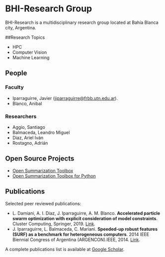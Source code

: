 # BHI-Research Group

BHI-Research is a multidisciplinary research group located at Bahía Blanca city, Argentina.

##Research Topics

* HPC
* Computer Vision
* Machine Learning

## People
### Faculty
* Iparraguirre, Javier (jiparraguirre@frbb.utn.edu.ar).
* Blanco, Anibal

### Researchers
* Aggio, Santiago
* Balmaceda, Leandro Miguel
* Diaz, Ariel Iván
* Rostagno, Adrián

## Open Source Projects
* [Open Summarization Toolbox](https://github.com/BHI-Research/ost)
* [Open Summarization Toolbox for Python](https://github.com/BHI-Research/ost-python)

## Publications
Selected peer reviewed publications:

* L. Damiani, A. I. Diaz, J. Iparraguirre, A. M. Blanco. **Accelerated particle swarm optimization with explicit consideration of model constraints**. Cluster Computing, Springer, 2019. [Link](https://link.springer.com/article/10.1007/s10586-019-02933-1).
* J. Iparraguirre, L. Balmaceda, C. Mariani. **Speeded-up robust features (SURF) as a benchmark for heterogeneous computers**. 2014 IEEE Biennial Congress of Argentina (ARGENCON).IEEE, 2014. [Link](https://ieeexplore.ieee.org/abstract/document/6868545).

A complete publications list is available at [Google Scholar](https://scholar.google.com.ar/citations?user=PNNFrAQAAAAJ&hl=en).
